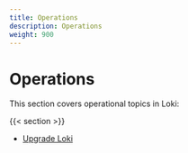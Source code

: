```yaml
---
title: Operations
description: Operations
weight: 900
---
```


# Operations

This section covers operational topics in Loki:

{{< section >}}

- [Upgrade Loki](../setup/upgrade/)
